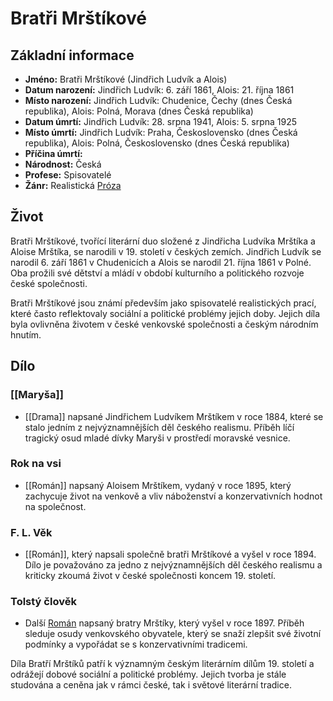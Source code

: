 # Bratři Mrštíkové

## Základní informace

- **Jméno:** Bratři Mrštíkové (Jindřich Ludvík a Alois)
- **Datum narození:** Jindřich Ludvík: 6. září 1861, Alois: 21. října 1861
- **Místo narození:** Jindřich Ludvík: Chudenice, Čechy (dnes Česká republika), Alois: Polná, Morava (dnes Česká republika)
- **Datum úmrtí:** Jindřich Ludvík: 28. srpna 1941, Alois: 5. srpna 1925
- **Místo úmrtí:** Jindřich Ludvík: Praha, Československo (dnes Česká republika), Alois: Polná, Československo (dnes Česká republika)
- **Příčina úmrtí:** 
- **Národnost:** Česká
- **Profese:** Spisovatelé
- **Žánr:** Realistická [Próza](Próza.md)

## Život

Bratři Mrštíkové, tvořící literární duo složené z Jindřicha Ludvíka Mrštíka a Aloise Mrštíka, se narodili v 19. století v českých zemích. Jindřich Ludvík se narodil 6. září 1861 v Chudenicích a Alois se narodil 21. října 1861 v Polné. Oba prožili své dětství a mládí v období kulturního a politického rozvoje české společnosti.

Bratři Mrštíkové jsou známí především jako spisovatelé realistických prací, které často reflektovaly sociální a politické problémy jejich doby. Jejich díla byla ovlivněna životem v české venkovské společnosti a českým národním hnutím.

## Dílo

### [[Maryša]]

- [[Drama]] napsané Jindřichem Ludvíkem Mrštíkem v roce 1884, které se stalo jedním z nejvýznamnějších děl českého realismu. Příběh líčí tragický osud mladé dívky Maryši v prostředí moravské vesnice.

### Rok na vsi

- [[Román]] napsaný Aloisem Mrštíkem, vydaný v roce 1895, který zachycuje život na venkově a vliv náboženství a konzervativních hodnot na společnost.

### F. L. Věk

- [[Román]], který napsali společně bratři Mrštíkové a vyšel v roce 1894. Dílo je považováno za jedno z nejvýznamnějších děl českého realismu a kriticky zkoumá život v české společnosti koncem 19. století.

### Tolstý člověk

- Další [Román](Román.md) napsaný bratry Mrštíky, který vyšel v roce 1897. Příběh sleduje osudy venkovského obyvatele, který se snaží zlepšit své životní podmínky a vypořádat se s konzervativními tradicemi.

Díla Bratří Mrštíků patří k významným českým literárním dílům 19. století a odrážejí dobové sociální a politické problémy. Jejich tvorba je stále studována a ceněna jak v rámci české, tak i světové literární tradice.